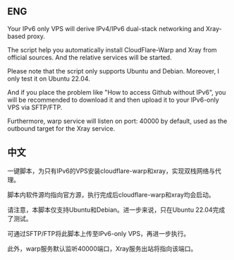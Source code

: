 ## ENG
Your IPv6 only VPS will derive IPv4/IPv6 dual-stack networking and Xray-based proxy.

The script help you automatically install CloudFlare-Warp and Xray from official sources. And the relative services will be started.

Please note that the script only supports Ubuntu and Debian. Moreover, I only test it on Ubuntu 22.04.

And if you place the problem like "How to access Github without IPv6", you will be recommended to download it and then upload it to your IPv6-only VPS via SFTP/FTP. 

Furthermore, warp service will listen on port: 40000 by default, used as the outbound target for the Xray service. 

## 中文
一键脚本，为只有IPv6的VPS安装cloudflare-warp和xray，实现双栈网络与代理。

脚本内软件源均指向官方源，执行完成后cloudflare-warp和xray均会启动。

请注意，本脚本仅支持Ubuntu和Debian。进一步来说，只在Ubuntu 22.04完成了测试。

可通过SFTP/FTP将此脚本上传至IPv6-only VPS，再进一步执行。

此外，warp服务默认监听40000端口，Xray服务出站将指向该端口。
